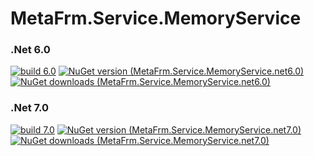 # MetaFrm.Service.MemoryService

### .Net 6.0
[![build 6.0](https://github.com/MetaFrm/MetaFrm.Service.MemoryService/actions/workflows/build_6.0.yml/badge.svg)](https://github.com/MetaFrm/MetaFrm.Service.MemoryService/actions/workflows/build_6.0.yml)
[![NuGet version (MetaFrm.Service.MemoryService.net6.0)](https://img.shields.io/nuget/v/MetaFrm.Service.MemoryService.net6.0)](https://www.nuget.org/packages/MetaFrm.Service.MemoryService.net6.0/)
[![NuGet downloads (MetaFrm.Service.MemoryService.net6.0)](https://img.shields.io/nuget/dt/MetaFrm.Service.MemoryService.net6.0)](https://www.nuget.org/packages/MetaFrm.Service.MemoryService.net6.0/)
### .Net 7.0
[![build 7.0](https://github.com/MetaFrm/MetaFrm.Service.MemoryService/actions/workflows/build_7.0.yml/badge.svg)](https://github.com/MetaFrm/MetaFrm.Service.MemoryService/actions/workflows/build_7.0.yml)
[![NuGet version (MetaFrm.Service.MemoryService.net7.0)](https://img.shields.io/nuget/v/MetaFrm.Service.MemoryService.net7.0)](https://www.nuget.org/packages/MetaFrm.Service.MemoryService.net7.0/)
[![NuGet downloads (MetaFrm.Service.MemoryService.net7.0)](https://img.shields.io/nuget/dt/MetaFrm.Service.MemoryService.net7.0)](https://www.nuget.org/packages/MetaFrm.Service.MemoryService.net7.0/)